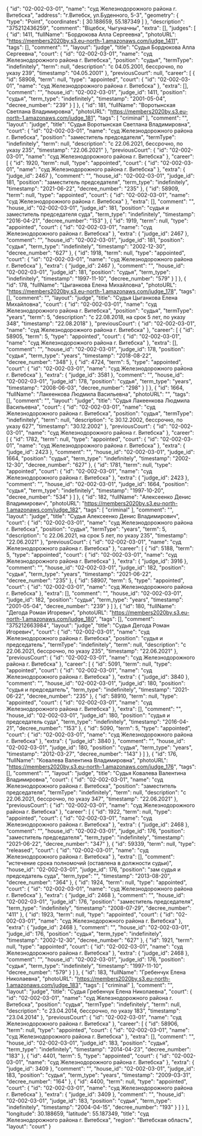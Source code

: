 {
    "id": "02-002-03-01",
    "name": "суд Железнодорожного района г. Витебска",
    "address": "г.Витебск, ул.Буденного, 5-3",
    "geometry": {
        "type": "Point",
        "coordinates": [
            30.188659,
            55.187349
        ]
    },
    "description": "375212436259",
    "comment": "Віцебск, Чыгуначны",
    "extra": [],
    "judges": [
        {
            "id": 1411,
            "fullName": "Бордюкова Алла Сергеевна",
            "photoURL": "https://members2020by.s3.eu-north-1.amazonaws.com/judge_1411",
            "tags": [],
            "comment": "",
            "layout": "judge",
            "title": "Судья Бордюкова Алла Сергеевна",
            "court": {
                "id": "02-002-03-01",
                "name": "суд Железнодорожного района г. Витебска",
                "position": "судья",
                "termType": "indefinitely",
                "term": null,
                "description": "c 04.05.2001, бессрочно, по указу 239",
                "timestamp": "04.05.2001"
            },
            "previousCourt": null,
            "career": [
                {
                    "id": 58908,
                    "term": null,
                    "type": "appointed",
                    "court": {
                        "id": "02-002-03-01",
                        "name": "суд Железнодорожного района г. Витебска"
                    },
                    "extra": [],
                    "comment": "",
                    "house_id": "02-002-03-01",
                    "judge_id": 1411,
                    "position": "судья",
                    "term_type": "indefinitely",
                    "timestamp": "2001-05-04",
                    "decree_number": "239"
                }
            ]
        },
        {
            "id": 181,
            "fullName": "Воротынская Светлана Владимировна",
            "photoURL": "https://members2020by.s3.eu-north-1.amazonaws.com/judge_181",
            "tags": [
                "criminal"
            ],
            "comment": "",
            "layout": "judge",
            "title": "Судья Воротынская Светлана Владимировна",
            "court": {
                "id": "02-002-03-01",
                "name": "суд Железнодорожного района г. Витебска",
                "position": "заместитель председателя",
                "termType": "indefinitely",
                "term": null,
                "description": "c 22.06.2021, бессрочно, по указу 235",
                "timestamp": "22.06.2021"
            },
            "previousCourt": {
                "id": "02-002-03-01",
                "name": "суд Железнодорожного района г. Витебска"
            },
            "career": [
                {
                    "id": 1920,
                    "term": null,
                    "type": "appointed",
                    "court": {
                        "id": "02-002-03-01",
                        "name": "суд Железнодорожного района г. Витебска"
                    },
                    "extra": {
                        "judge_id": 2467
                    },
                    "comment": "",
                    "house_id": "02-002-03-01",
                    "judge_id": 181,
                    "position": "заместитель председателя",
                    "term_type": "indefinitely",
                    "timestamp": "2021-06-22",
                    "decree_number": "235"
                },
                {
                    "id": 58909,
                    "term": null,
                    "type": "appointed",
                    "court": {
                        "id": "02-002-03-01",
                        "name": "суд Железнодорожного района г. Витебска"
                    },
                    "extra": [],
                    "comment": "",
                    "house_id": "02-002-03-01",
                    "judge_id": 181,
                    "position": "судья и заместитель председателя суда",
                    "term_type": "indefinitely",
                    "timestamp": "2016-04-21",
                    "decree_number": "153"
                },
                {
                    "id": 1919,
                    "term": null,
                    "type": "appointed",
                    "court": {
                        "id": "02-002-03-01",
                        "name": "суд Железнодорожного района г. Витебска"
                    },
                    "extra": {
                        "judge_id": 2467
                    },
                    "comment": "",
                    "house_id": "02-002-03-01",
                    "judge_id": 181,
                    "position": "судья",
                    "term_type": "indefinitely",
                    "timestamp": "2002-12-30",
                    "decree_number": "627"
                },
                {
                    "id": 1918,
                    "term": null,
                    "type": "appointed",
                    "court": {
                        "id": "02-002-03-01",
                        "name": "суд Железнодорожного района г. Витебска"
                    },
                    "extra": {
                        "judge_id": 2467
                    },
                    "comment": "",
                    "house_id": "02-002-03-01",
                    "judge_id": 181,
                    "position": "судья",
                    "term_type": "indefinitely",
                    "timestamp": "1997-11-10",
                    "decree_number": "579"
                }
            ]
        },
        {
            "id": 178,
            "fullName": "Цыганкова Елена Михайловна",
            "photoURL": "https://members2020by.s3.eu-north-1.amazonaws.com/judge_178",
            "tags": [],
            "comment": "",
            "layout": "judge",
            "title": "Судья Цыганкова Елена Михайловна",
            "court": {
                "id": "02-002-03-01",
                "name": "суд Железнодорожного района г. Витебска",
                "position": "судья",
                "termType": "years",
                "term": 5,
                "description": "c 22.08.2018, на срок 5 лет, по указу 348",
                "timestamp": "22.08.2018"
            },
            "previousCourt": {
                "id": "02-002-03-01",
                "name": "суд Железнодорожного района г. Витебска"
            },
            "career": [
                {
                    "id": 58905,
                    "term": 5,
                    "type": "appointed",
                    "court": {
                        "id": "02-002-03-01",
                        "name": "суд Железнодорожного района г. Витебска"
                    },
                    "extra": [],
                    "comment": "",
                    "house_id": "02-002-03-01",
                    "judge_id": 178,
                    "position": "судья",
                    "term_type": "years",
                    "timestamp": "2018-08-22",
                    "decree_number": "348"
                },
                {
                    "id": 4724,
                    "term": 5,
                    "type": "appointed",
                    "court": {
                        "id": "02-002-03-01",
                        "name": "суд Железнодорожного района г. Витебска"
                    },
                    "extra": {
                        "judge_id": 3581
                    },
                    "comment": "",
                    "house_id": "02-002-03-01",
                    "judge_id": 178,
                    "position": "судья",
                    "term_type": "years",
                    "timestamp": "2008-06-03",
                    "decree_number": "298"
                }
            ]
        },
        {
            "id": 1664,
            "fullName": "Лакеенкова Людмила Васильевна",
            "photoURL": "",
            "tags": [],
            "comment": "",
            "layout": "judge",
            "title": "Судья Лакеенкова Людмила Васильевна",
            "court": {
                "id": "02-002-03-01",
                "name": "суд Железнодорожного района г. Витебска",
                "position": "судья",
                "termType": "indefinitely",
                "term": null,
                "description": "c 30.12.2002, бессрочно, по указу 627",
                "timestamp": "30.12.2002"
            },
            "previousCourt": {
                "id": "02-002-03-01",
                "name": "суд Железнодорожного района г. Витебска"
            },
            "career": [
                {
                    "id": 1782,
                    "term": null,
                    "type": "appointed",
                    "court": {
                        "id": "02-002-03-01",
                        "name": "суд Железнодорожного района г. Витебска"
                    },
                    "extra": {
                        "judge_id": 2423
                    },
                    "comment": "",
                    "house_id": "02-002-03-01",
                    "judge_id": 1664,
                    "position": "судья",
                    "term_type": "indefinitely",
                    "timestamp": "2002-12-30",
                    "decree_number": "627"
                },
                {
                    "id": 1781,
                    "term": null,
                    "type": "appointed",
                    "court": {
                        "id": "02-002-03-01",
                        "name": "суд Железнодорожного района г. Витебска"
                    },
                    "extra": {
                        "judge_id": 2423
                    },
                    "comment": "",
                    "house_id": "02-002-03-01",
                    "judge_id": 1664,
                    "position": "судья",
                    "term_type": "indefinitely",
                    "timestamp": "1997-10-20",
                    "decree_number": "534"
                }
            ]
        },
        {
            "id": 182,
            "fullName": "Алексеенко Денис Владимирович",
            "photoURL": "https://members2020by.s3.eu-north-1.amazonaws.com/judge_182",
            "tags": [
                "criminal"
            ],
            "comment": "",
            "layout": "judge",
            "title": "Судья Алексеенко Денис Владимирович",
            "court": {
                "id": "02-002-03-01",
                "name": "суд Железнодорожного района г. Витебска",
                "position": "судья",
                "termType": "years",
                "term": 5,
                "description": "c 22.06.2021, на срок 5 лет, по указу 235",
                "timestamp": "22.06.2021"
            },
            "previousCourt": {
                "id": "02-002-03-01",
                "name": "суд Железнодорожного района г. Витебска"
            },
            "career": [
                {
                    "id": 5188,
                    "term": 5,
                    "type": "appointed",
                    "court": {
                        "id": "02-002-03-01",
                        "name": "суд Железнодорожного района г. Витебска"
                    },
                    "extra": {
                        "judge_id": 3916
                    },
                    "comment": "",
                    "house_id": "02-002-03-01",
                    "judge_id": 182,
                    "position": "судья",
                    "term_type": "years",
                    "timestamp": "2021-06-22",
                    "decree_number": "235"
                },
                {
                    "id": 58907,
                    "term": 5,
                    "type": "appointed",
                    "court": {
                        "id": "02-002-03-01",
                        "name": "суд Железнодорожного района г. Витебска"
                    },
                    "extra": [],
                    "comment": "",
                    "house_id": "02-002-03-01",
                    "judge_id": 182,
                    "position": "судья",
                    "term_type": "years",
                    "timestamp": "2001-05-04",
                    "decree_number": "239"
                }
            ]
        },
        {
            "id": 180,
            "fullName": "Дегода Роман Игоревич",
            "photoURL": "https://members2020by.s3.eu-north-1.amazonaws.com/judge_180",
            "tags": [],
            "comment": "375212663984",
            "layout": "judge",
            "title": "Судья Дегода Роман Игоревич",
            "court": {
                "id": "02-002-03-01",
                "name": "суд Железнодорожного района г. Витебска",
                "position": "судья и председатель",
                "termType": "indefinitely",
                "term": null,
                "description": "c 22.06.2021, бессрочно, по указу 235",
                "timestamp": "22.06.2021"
            },
            "previousCourt": {
                "id": "02-002-03-01",
                "name": "суд Железнодорожного района г. Витебска"
            },
            "career": [
                {
                    "id": 5091,
                    "term": null,
                    "type": "appointed",
                    "court": {
                        "id": "02-002-03-01",
                        "name": "суд Железнодорожного района г. Витебска"
                    },
                    "extra": {
                        "judge_id": 3840
                    },
                    "comment": "",
                    "house_id": "02-002-03-01",
                    "judge_id": 180,
                    "position": "судья и председатель",
                    "term_type": "indefinitely",
                    "timestamp": "2021-06-22",
                    "decree_number": "235"
                },
                {
                    "id": 58910,
                    "term": null,
                    "type": "appointed",
                    "court": {
                        "id": "02-002-03-01",
                        "name": "суд Железнодорожного района г. Витебска"
                    },
                    "extra": [],
                    "comment": "",
                    "house_id": "02-002-03-01",
                    "judge_id": 180,
                    "position": "судья и председатель суда",
                    "term_type": "indefinitely",
                    "timestamp": "2016-04-21",
                    "decree_number": "153"
                },
                {
                    "id": 5090,
                    "term": 5,
                    "type": "appointed",
                    "court": {
                        "id": "02-002-03-01",
                        "name": "суд Железнодорожного района г. Витебска"
                    },
                    "extra": {
                        "judge_id": 3840
                    },
                    "comment": "",
                    "house_id": "02-002-03-01",
                    "judge_id": 180,
                    "position": "судья",
                    "term_type": "years",
                    "timestamp": "2012-03-27",
                    "decree_number": "143"
                }
            ]
        },
        {
            "id": 176,
            "fullName": "Ковалева Валентина Владимировна",
            "photoURL": "https://members2020by.s3.eu-north-1.amazonaws.com/judge_176",
            "tags": [],
            "comment": "",
            "layout": "judge",
            "title": "Судья Ковалева Валентина Владимировна",
            "court": {
                "id": "02-002-03-01",
                "name": "суд Железнодорожного района г. Витебска",
                "position": "заместитель председателя",
                "termType": "indefinitely",
                "term": null,
                "description": "c 22.06.2021, бессрочно, по указу 347",
                "timestamp": "22.06.2021"
            },
            "previousCourt": {
                "id": "02-002-03-01",
                "name": "суд Железнодорожного района г. Витебска"
            },
            "career": [
                {
                    "id": 1922,
                    "term": null,
                    "type": "appointed",
                    "court": {
                        "id": "02-002-03-01",
                        "name": "суд Железнодорожного района г. Витебска"
                    },
                    "extra": {
                        "judge_id": 2468
                    },
                    "comment": "",
                    "house_id": "02-002-03-01",
                    "judge_id": 176,
                    "position": "заместитель председателя",
                    "term_type": "indefinitely",
                    "timestamp": "2021-06-22",
                    "decree_number": "347"
                },
                {
                    "id": 59339,
                    "term": null,
                    "type": "released",
                    "court": {
                        "id": "02-002-03-01",
                        "name": "суд Железнодорожного района г. Витебска"
                    },
                    "extra": [],
                    "comment": "истечение срока полномочий (оставлена в должности судьи)",
                    "house_id": "02-002-03-01",
                    "judge_id": 176,
                    "position": "зам судья и председатель суда",
                    "term_type": "",
                    "timestamp": "2013-08-20",
                    "decree_number": "364"
                },
                {
                    "id": 1924,
                    "term": null,
                    "type": "appointed",
                    "court": {
                        "id": "02-002-03-01",
                        "name": "суд Железнодорожного района г. Витебска"
                    },
                    "extra": {
                        "judge_id": 2468
                    },
                    "comment": "",
                    "house_id": "02-002-03-01",
                    "judge_id": 176,
                    "position": "заместитель председателя",
                    "term_type": "indefinitely",
                    "timestamp": "2008-07-29",
                    "decree_number": "411"
                },
                {
                    "id": 1923,
                    "term": null,
                    "type": "appointed",
                    "court": {
                        "id": "02-002-03-01",
                        "name": "суд Железнодорожного района г. Витебска"
                    },
                    "extra": {
                        "judge_id": 2468
                    },
                    "comment": "",
                    "house_id": "02-002-03-01",
                    "judge_id": 176,
                    "position": "судья",
                    "term_type": "indefinitely",
                    "timestamp": "2002-12-30",
                    "decree_number": "627"
                },
                {
                    "id": 1921,
                    "term": null,
                    "type": "appointed",
                    "court": {
                        "id": "02-002-03-01",
                        "name": "суд Железнодорожного района г. Витебска"
                    },
                    "extra": {
                        "judge_id": 2468
                    },
                    "comment": "",
                    "house_id": "02-002-03-01",
                    "judge_id": 176,
                    "position": "судья",
                    "term_type": "indefinitely",
                    "timestamp": "1997-11-10",
                    "decree_number": "579"
                }
            ]
        },
        {
            "id": 183,
            "fullName": "Гребенчук Елена Николаевна",
            "photoURL": "https://members2020by.s3.eu-north-1.amazonaws.com/judge_183",
            "tags": [
                "criminal"
            ],
            "comment": "",
            "layout": "judge",
            "title": "Судья Гребенчук Елена Николаевна",
            "court": {
                "id": "02-002-03-01",
                "name": "суд Железнодорожного района г. Витебска",
                "position": "судья",
                "termType": "indefinitely",
                "term": null,
                "description": "c 23.04.2014, бессрочно, по указу 183",
                "timestamp": "23.04.2014"
            },
            "previousCourt": {
                "id": "02-002-03-01",
                "name": "суд Железнодорожного района г. Витебска"
            },
            "career": [
                {
                    "id": 58906,
                    "term": null,
                    "type": "appointed",
                    "court": {
                        "id": "02-002-03-01",
                        "name": "суд Железнодорожного района г. Витебска"
                    },
                    "extra": [],
                    "comment": "",
                    "house_id": "02-002-03-01",
                    "judge_id": 183,
                    "position": "судья",
                    "term_type": "indefinitely",
                    "timestamp": "2014-04-23",
                    "decree_number": "183"
                },
                {
                    "id": 4401,
                    "term": 5,
                    "type": "appointed",
                    "court": {
                        "id": "02-002-03-01",
                        "name": "суд Железнодорожного района г. Витебска"
                    },
                    "extra": {
                        "judge_id": 3409
                    },
                    "comment": "",
                    "house_id": "02-002-03-01",
                    "judge_id": 183,
                    "position": "судья",
                    "term_type": "years",
                    "timestamp": "2009-03-31",
                    "decree_number": "164"
                },
                {
                    "id": 4400,
                    "term": null,
                    "type": "appointed",
                    "court": {
                        "id": "02-002-03-01",
                        "name": "суд Железнодорожного района г. Витебска"
                    },
                    "extra": {
                        "judge_id": 3409
                    },
                    "comment": "",
                    "house_id": "02-002-03-01",
                    "judge_id": 183,
                    "position": "судья",
                    "term_type": "indefinitely",
                    "timestamp": "2004-04-15",
                    "decree_number": "193"
                }
            ]
        }
    ],
    "longitude": 30.188659,
    "latitude": 55.187349,
    "title": "суд Железнодорожного района г. Витебска",
    "region": "Витебская область",
    "layout": "court"
}
